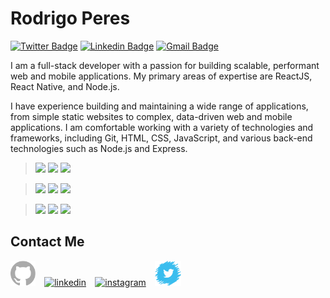 # Rodrigo Peres

[![Twitter Badge](https://img.shields.io/badge/-@roperes98-00875f?style=flat-square&labelColor=00875f&logo=twitter&logoColor=white&link=https://twitter.com/roperes98)](https://twitter.com/roperes98) 
[![Linkedin Badge](https://img.shields.io/badge/-Rodrigo%20Peres-00875f?style=flat-square&logo=Linkedin&logoColor=white&link=https://www.linkedin.com/in/roperes98/)](https://www.linkedin.com/in/roperes98/) 
[![Gmail Badge](https://img.shields.io/badge/-roperes98@gmail.com-00875f?style=flat-square&logo=Gmail&logoColor=white&link=mailto:roperes98@gmail.com)](mailto:diego.schell.f@gmail.com)

I am a full-stack developer with a passion for building scalable, performant web and mobile applications. My primary areas of expertise are ReactJS, React Native, and Node.js.

I have experience building and maintaining a wide range of applications, from simple static websites to complex, data-driven web and mobile applications. I am comfortable working with a variety of technologies and frameworks, including Git, HTML, CSS, JavaScript, and various back-end technologies such as Node.js and Express.


> <img src="https://appmasters.io/static/react-47ce6e77f039020ee2e76a10c1e988e9.png" width="24">
> <img src="https://appmasters.io/static/react-47ce6e77f039020ee2e76a10c1e988e9.png" width="24">
> <img src="https://appmasters.io/static/26cc95f255ccb936d154b43614f61602/acf26/typescript-logo.webp" width="24">

> <img src="https://upload.wikimedia.org/wikipedia/commons/thumb/6/61/HTML5_logo_and_wordmark.svg/1200px-HTML5_logo_and_wordmark.svg.png" width="24">
> <img src="https://dmw.cuiaba.br/wp-content/uploads/2020/06/CSS.3.png" width="24">
> <img src="https://www.dialhost.com.br/blog/wp-content/uploads/2019/09/javascript_logo.png" width="24">

> <img src="https://blog.4linux.com.br/wp-content/uploads/2018/03/Curso-de-Banco-de-Dados-NoSQL.png" width="24">
> <img src="https://miro.medium.com/max/383/1*co_1qORNdM0PI1nvCp7Iig.png" width="24">
> <img src="https://d2eip9sf3oo6c2.cloudfront.net/tags/images/000/000/256/full/nodejslogo.png" width="24">


## Contact Me
[<img src='assets/github-logo.png' alt='github' height='40'>](https://github.com/roperes98)⠀
[<img src='https://image.flaticon.com/icons/png/512/174/174857.png' alt='linkedin' height='40'>](https://www.linkedin.com/in/roperes98/)⠀
[<img src='https://cdn.icon-icons.com/icons2/1294/PNG/512/2362135-instagram-photo-round-social_85523.png' alt='instagram' height='40'>](https://www.instagram.com/roperes98/)⠀
[<img src='assets/twitter-logo.png' alt='twitter' height='40'>](https://twitter.com/roperes98)  


<!-- ## Site
https://roperes98.github.io

⠀ -->
